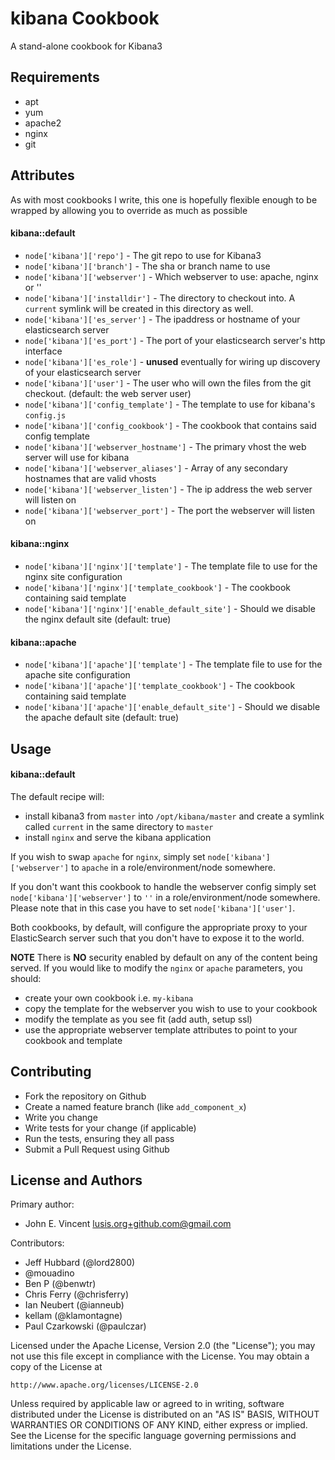 kibana Cookbook
===============
A stand-alone cookbook for Kibana3

Requirements
------------
- apt
- yum
- apache2
- nginx
- git


Attributes
----------
As with most cookbooks I write, this one is hopefully flexible enough to be wrapped by allowing you to override as much as possible

#### kibana::default

- `node['kibana']['repo']` - The git repo to use for Kibana3
- `node['kibana']['branch']` - The sha or branch name to use
- `node['kibana']['webserver']` - Which webserver to use: apache, nginx or ''
- `node['kibana']['installdir']` - The directory to checkout into. A `current` symlink will be created in this directory as well.
- `node['kibana']['es_server']` - The ipaddress or hostname of your elasticsearch server
- `node['kibana']['es_port']` - The port of your elasticsearch server's http interface
- `node['kibana']['es_role']` - **unused** eventually for wiring up discovery of your elasticsearch server
- `node['kibana']['user']` - The user who will own the files from the git checkout. (default: the web server user)
- `node['kibana']['config_template']` - The template to use for kibana's `config.js`
- `node['kibana']['config_cookbook']` - The cookbook that contains said config template
- `node['kibana']['webserver_hostname']` - The primary vhost the web server will use for kibana
- `node['kibana']['webserver_aliases']` - Array of any secondary hostnames that are valid vhosts
- `node['kibana']['webserver_listen']` - The ip address the web server will listen on
- `node['kibana']['webserver_port']` - The port the webserver will listen on

#### kibana::nginx

- `node['kibana']['nginx']['template']` - The template file to use for the nginx site configuration
- `node['kibana']['nginx']['template_cookbook']` - The cookbook containing said template
- `node['kibana']['nginx']['enable_default_site']` - Should we disable the nginx default site (default: true)

#### kibana::apache

- `node['kibana']['apache']['template']` - The template file to use for the apache site configuration
- `node['kibana']['apache']['template_cookbook']` - The cookbook containing said template
- `node['kibana']['apache']['enable_default_site']` - Should we disable the apache default site (default: true)

Usage
-----
#### kibana::default
The default recipe will:

- install kibana3 from `master` into `/opt/kibana/master` and create a symlink called `current` in the same directory to `master`
- install `nginx` and serve the kibana application

If you wish to swap `apache` for `nginx`, simply set `node['kibana']['webserver']` to `apache` in a role/environment/node somewhere.

If you don't want this cookbook to handle the webserver config simply set `node['kibana']['webserver']` to `''` in a role/environment/node somewhere.
Please note that in this case you have to set `node['kibana']['user']`.

Both cookbooks, by default, will configure the appropriate proxy to your ElasticSearch server such that you don't have to expose it to the world.

**NOTE**
There is **NO** security enabled by default on any of the content being served.
If you would like to modify the `nginx` or `apache` parameters, you should:

- create your own cookbook i.e. `my-kibana`
- copy the template for the webserver you wish to use to your cookbook
- modify the template as you see fit (add auth, setup ssl)
- use the appropriate webserver template attributes to point to your cookbook and template

Contributing
------------
- Fork the repository on Github
- Create a named feature branch (like `add_component_x`)
- Write you change
- Write tests for your change (if applicable)
- Run the tests, ensuring they all pass
- Submit a Pull Request using Github

License and Authors
-------------------
Primary author:

- John E. Vincent <lusis.org+github.com@gmail.com>

Contributors:

- Jeff Hubbard (@lord2800)
- @mouadino
- Ben P (@benwtr)
- Chris Ferry (@chrisferry)
- Ian Neubert (@ianneub)
- kellam (@klamontagne)
- Paul Czarkowski (@paulczar)

Licensed under the Apache License, Version 2.0 (the "License");
you may not use this file except in compliance with the License.
You may obtain a copy of the License at

    http://www.apache.org/licenses/LICENSE-2.0

Unless required by applicable law or agreed to in writing, software
distributed under the License is distributed on an "AS IS" BASIS,
WITHOUT WARRANTIES OR CONDITIONS OF ANY KIND, either express or implied.
See the License for the specific language governing permissions and
limitations under the License.
